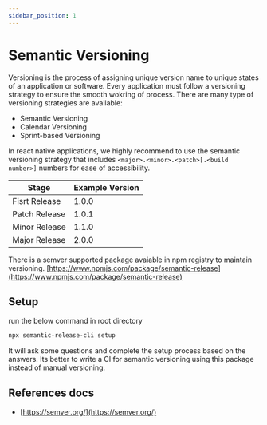 ```yaml
---
sidebar_position: 1
---
```


# Semantic Versioning

Versioning is the process of assigning unique version name to unique states of an application or software. Every application must follow a versioning strategy to ensure the smooth wokring of process.
There are many type of versioning strategies are available:

- Semantic Versioning
- Calendar Versioning
- Sprint-based Versioning

In react native applications, we highly recommend to use the semantic versioning strategy that includes `<major>.<minor>.<patch>[.<build number>]` numbers for ease of accessibility.

| Stage         | Example Version |
| ------------- | --------------- |
| Fisrt Release | 1.0.0           |
| Patch Release | 1.0.1           |
| Minor Release | 1.1.0           |
| Major Release | 2.0.0           |

There is a semver supported package avaiable in npm registry to maintain versioning.
[https://www.npmjs.com/package/semantic-release](https://www.npmjs.com/package/semantic-release)

## Setup

run the below command in root directory

```bash
npx semantic-release-cli setup
```

It will ask some questions and complete the setup process based on the answers.
Its better to write a CI for semantic versioning using this package instead of manual versioning.

## References docs

- [https://semver.org/](https://semver.org/)
